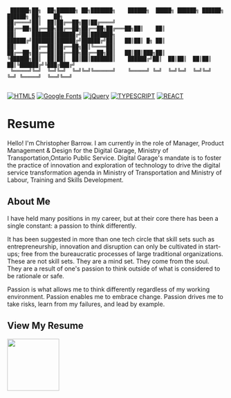 ```

 ██████╗██╗  ██╗██████╗ ██╗███████╗    ██████╗  █████╗ ██████╗ ██████╗  ██████╗ ██╗    ██╗
██╔════╝██║  ██║██╔══██╗██║██╔════╝    ██╔══██╗██╔══██╗██╔══██╗██╔══██╗██╔═══██╗██║    ██║
██║     ███████║██████╔╝██║███████╗    ██████╔╝███████║██████╔╝██████╔╝██║   ██║██║ █╗ ██║
██║     ██╔══██║██╔══██╗██║╚════██║    ██╔══██╗██╔══██║██╔══██╗██╔══██╗██║   ██║██║███╗██║
╚██████╗██║  ██║██║  ██║██║███████║    ██████╔╝██║  ██║██║  ██║██║  ██║╚██████╔╝╚███╔███╔╝
 ╚═════╝╚═╝  ╚═╝╚═╝  ╚═╝╚═╝╚══════╝    ╚═════╝ ╚═╝  ╚═╝╚═╝  ╚═╝╚═╝  ╚═╝ ╚═════╝  ╚══╝╚══╝ 
                                                                                          

```    
[![HTML5](https://img.shields.io/badge/HTML-5-informational.svg)](https://en.wikipedia.org/wiki/HTML5)
[![Google Fonts](https://img.shields.io/badge/Google%20Fonts-API-informational.svg)](https://fonts.google.com/)
[![jQuery](https://img.shields.io/badge/jQuery-3.3.1-informational.svg)](https://github.com/jquery/jquery)
[![TYPESCRIPT](https://img.shields.io/badge/TYPESCRIPT-%5E3.3.3-blue)](https://www.typescriptlang.org/)
[![REACT](https://img.shields.io/badge/REACT-%5E16.8.1-blue)](https://reactjs.org/)

# Resume

Hello! I'm Christopher Barrow. I am currently in the role of Manager, Product Management & Design for the Digital Garage, Ministry of Transportation,Ontario Public Service. Digital Garage's mandate is to foster the practice of innovation and exploration of technology to drive the digital service transformation agenda in Ministry of Transportation and Ministry of Labour, Training and Skills Development.

## About Me

I have held many positions in my career, but at their core there has been a single constant: a passion to think differently.

It has been suggested in more than one tech circle that skill sets such as entrepreneurship, innovation and disruption can only be cultivated in start-ups; free from the bureaucratic processes of large traditional organizations. These are not skill sets. They are a mind set. They come from the soul. They are a result of one's passion to think outside of what is considered to be rationale or safe.

Passion is what allows me to think differently regardless of my working environment. Passion enables me to embrace change. Passion drives me to take risks, learn from my failures, and lead by example.

## View My Resume

<img src="https://www.chrisbarrow.me/images/qr.png" data-canonical-src="https://www.chrisbarrow.me/images/qr.png" width="120" height="120"/>

